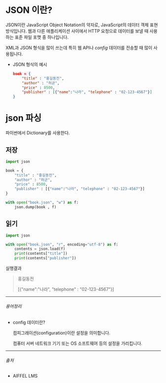 # JSON 이란?

JSON이란 JavaScript Object Notation의 약자로, JavaScript의 데이터 객체 표현 방식입니다. 웹과 다른 애플리케이션 사이에서 HTTP 요청으로 데이터를 보낼 때 사용하는 표준 파일 포맷 중 하나입니다.

XML과 JSON 형식을 많이 쓰는데 특히 웹 API나 *config* 데이터를 전송할 때 많이 사용됩니다.

- JSON 형식의 예시

  ```json
  book = {
      "title" : "홍길동전",
      "author" : "허균",
      "price" : 8500,
      "publisher" : [{"name":"나라", "telephone" : "02-123-4567"}]
  }
  ```



# json 파싱

파이썬에서 Dictionary를 사용한다.



## 저장

```python
import json

book = {
    "title" : "홍길동전",
    "author" : "허균",
    "price" : 8500,
    "publisher" : [{"name":"나라", "telephone" : "02-123-4567"}]
}

with open("book.json", "w") as f:
    json.dump(book , f)
```



## 읽기

```python
import json

with open("book.json", "r", encoding="utf-8") as f:
    contents = json.load(f)
    print(contents["title"])
    print(contents["publisher"])
```

실행결과

> 홍길동전
>
> [{"name":"나라", "telephone" : "02-123-4567"}]





----

###### 용어정리

- config 데이터란?

  컴피그레이션(configuration)이란 설정을 의미합니다.

  컴퓨터 서버 네트워크 기기 또는 OS 소프트웨어 등의 설정을 가리킵니다.



-----

###### 출처

- AIFFEL LMS 